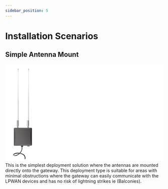 ```yaml
---
sidebar_position: 5
---
```


# Installation Scenarios

## Simple Antenna Mount

![Simple](simplemount.png)
This is the simplest deployment solution where the antennas are mounted directly onto the gateway. This deployment type is suitable for areas with minimal obstructions where the gateway can easily communicate with the LPWAN devices and has no risk of lightning strikes ie (Balconies). 
